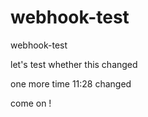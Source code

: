 # webhook-test
webhook-test

let's test whether this changed

one more time
11:28 changed

come on !
